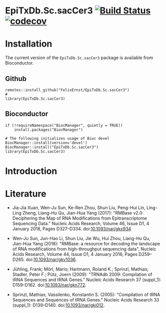 # EpiTxDb.Sc.sacCer3 [![Build Status](https://travis-ci.com/FelixErnst/EpiTxDb.Sc.sacCer3.svg?branch=master)](https://travis-ci.com/FelixErnst/EpiTxDb.Sc.sacCer3) [![codecov](https://codecov.io/gh/FelixErnst/EpiTxDb.Sc.sacCer3/branch/master/graph/badge.svg)](https://codecov.io/gh/FelixErnst/EpiTxDb.Sc.sacCer3)



# Installation

The current version of the `EpiTxDb.Sc.sacCer3` package is available from 
Bioconductor.

## Github

```
remotes::install_github("FelixErnst/EpiTxDb.Sc.sacCer3")
#
library(EpiTxDb.Sc.sacCer3)
```

## Bioconductor

```
if (!requireNamespace("BiocManager", quietly = TRUE))
    install.packages("BiocManager")

# The following initializes usage of Bioc devel
BiocManager::install(version='devel')
BiocManager::install("EpiTxDb.Sc.sacCer3")
library(EpiTxDb.Sc.sacCer3)
```

# Introduction



# Literature

- Jia-Jia Xuan, Wen-Ju Sun, Ke-Ren Zhou, Shun Liu, Peng-Hui Lin, Ling-Ling
Zheng, Liang-Hu Qu, Jian-Hua Yang (2017): "RMBase v2.0: Deciphering the Map of
RNA Modifications from Epitranscriptome Sequencing Data." Nucleic Acids
Research, Volume 46, Issue D1, 4 January 2018, Pages D327–D334.
doi:[10.1093/nar/gkx934](https://doi.org/10.1093/nar/gkx934)

- Wen-Ju Sun, Jun-Hao Li, Shun Liu, Jie Wu, Hui Zhou, Liang-Hu Qu, Jian-Hua Yang
(2018): "RMBase: a resource for decoding the landscape of RNA modifications from
high-throughput sequencing data", Nucleic Acids Research, Volume 44, Issue D1, 4
January 2016, Pages D259–D265.
doi:[10.1093/nar/gkv1036](https://doi.org/10.1093/nar/gkv1036).

- Jühling, Frank; Mörl, Mario; Hartmann, Roland K.; Sprinzl, Mathias; Stadler,
Peter F.; Pütz, Joern (2009): "TRNAdb 2009: Compilation of tRNA Sequences and
tRNA Genes." Nucleic Acids Research 37 (suppl_1): D159–D162.
doi:[10.1093/nar/gkn772](https://doi.org/10.1093/nar/gkn772).

- Sprinzl, Mathias; Vassilenko, Konstantin S. (2005): "Compilation of tRNA 
Sequences and Sequences of tRNA Genes." Nucleic Acids Research 33 (suppl_1): 
D139–D140. doi:[10.1093/nar/gki012](https://doi.org/10.1093/nar/gki012).


